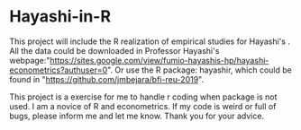 # Hayashi-in-R

This project will include the R realization of empirical studies for Hayashi's <Economtrics>. All the data could be downloaded in Professor Hayashi's webpage:"https://sites.google.com/view/fumio-hayashis-hp/hayashi-econometrics?authuser=0". Or use the R package: hayashir, which could be found in "https://github.com/jmbejara/bfi-reu-2019".

This project is a exercise for me to handle r coding when package is not used. I am a novice of R and econometrics. If my code is weird or full of bugs, please inform me and let me know. Thank you for your advice.

